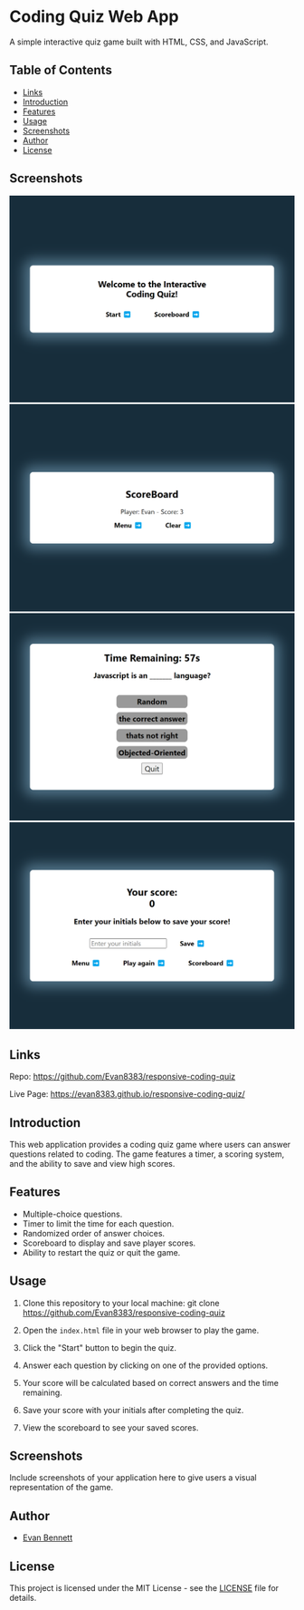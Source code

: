 # Coding Quiz Web App

A simple interactive quiz game built with HTML, CSS, and JavaScript.


## Table of Contents
- [Links](#Links)
- [Introduction](#introduction)
- [Features](#features)
- [Usage](#usage)
- [Screenshots](#screenshots)
- [Author](#author)
- [License](#license)

## Screenshots

![Screenshot 1](./assets/127.0.0.1_5500_index.html%20(1).png)
![Screenshot 2](./assets/127.0.0.1_5500_index.html%20(2).png)
![Screenshot 3](./assets/127.0.0.1_5500_index.html%20(3).png)
![Screenshot 4](./assets/127.0.0.1_5500_index.html%20(4).png)



## Links

Repo: https://github.com/Evan8383/responsive-coding-quiz

Live Page: https://evan8383.github.io/responsive-coding-quiz/

## Introduction

This web application provides a coding quiz game where users can answer questions related to coding. The game features a timer, a scoring system, and the ability to save and view high scores.

## Features

- Multiple-choice questions.
- Timer to limit the time for each question.
- Randomized order of answer choices.
- Scoreboard to display and save player scores.
- Ability to restart the quiz or quit the game.

## Usage

1. Clone this repository to your local machine: git clone https://github.com/Evan8383/responsive-coding-quiz

2. Open the `index.html` file in your web browser to play the game.

3. Click the "Start" button to begin the quiz.

4. Answer each question by clicking on one of the provided options.

5. Your score will be calculated based on correct answers and the time remaining.

6. Save your score with your initials after completing the quiz.

7. View the scoreboard to see your saved scores.

## Screenshots

Include screenshots of your application here to give users a visual representation of the game.

## Author

- [Evan Bennett](https://github.com/evan8383)

## License

This project is licensed under the MIT License - see the [LICENSE](LICENSE) file for details.

